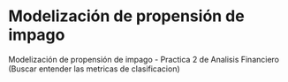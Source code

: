 # Modelización de propensión de impago
Modelización de propensión de impago - Practica 2 de Analisis Financiero (Buscar entender las metricas de clasificacion)
